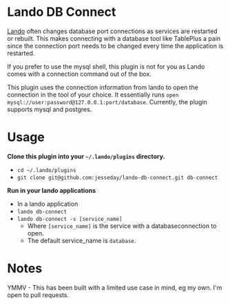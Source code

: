 # Lando DB Connect

[Lando](https://lando.dev/) often changes database port connections as services are
restarted or rebuilt.  This makes connecting with a database tool like TablePlus a pain
since the connection port needs to be changed every time the application is restarted.

If you prefer to use the mysql shell, this plugin is not for you as Lando comes with a
connection command out of the box.

This plugin uses the connection information from lando to open the connection
in the tool of your choice.  It essentially runs `open mysql://user:password@127.0.0.1:port/database`.
Currently, the plugin supports mysql and postgres.


# Usage

**Clone this plugin into your `~/.lando/plugins` directory.**

* `cd ~/.lando/plugins`
* `git clone git@github.com:jesseday/lando-db-connect.git db-connect`

**Run in your lando applications**

* In a lando application
* `lando db-connect`
* `lando db-connect -s [service_name]`
  * Where `[service_name]` is the service with a databaseconnection to open.
  * The default service_name is `database`.


# Notes

YMMV - This has been built with a limited use case in mind, eg my own.  I'm open to pull requests.
